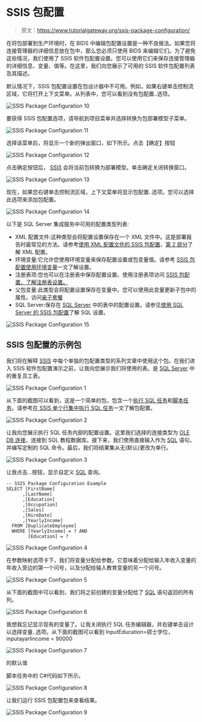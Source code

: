 # SSIS 包配置

> 原文：<https://www.tutorialgateway.org/ssis-package-configuration/>

在将包部署到生产环境时，在 BIDS 中编辑包配置设置是一种不良做法。如果您将连接管理器的详细信息放在包中，那么您必须只使用 BIDS 来编辑它们。为了避免这些情况，我们使用了 SSIS 软件包配置设置。您可以使用它们来保存连接管理器的详细信息、变量、值等。在这里，我们向您展示了可用的 SSIS 软件包配置列表及其描述。

默认情况下，SSIS 包配置设置在包设计器中不可用。例如，如果右键单击控制流区域，它将打开上下文菜单。从列表中，您可以看到没有包配置..选项。

![SSIS Package Configuration 10](img/5371ba859e4cfc495356baa5a2363a8a.png)

要获得 SSIS 包配置选项，请导航到项目菜单并选择转换为包部署模型子菜单。

![SSIS Package Configuration 11](img/99154f681614e6b4acd516252eb91071.png)

选择该菜单后，将显示一个新的弹出窗口，如下所示。点击【确定】按钮

![SSIS Package Configuration 12](img/51d8070c6f96a4a1848e2bfda4976bbd.png)

点击确定按钮后， [SSIS](https://www.tutorialgateway.org/ssis/) 会将当前包转换为部署模型。单击确定关闭转换窗口。

![SSIS Package Configuration 13](img/8df85190f681a0b9d7e348066396844c.png)

现在，如果您右键单击控制流区域，上下文菜单将显示包配置..选项。您可以选择此选项来添加包配置。

![SSIS Package Configuration 14](img/6890293cec964bfc8934be46c7138eb2.png)

以下是 SQL Server 集成服务中可用的配置类型列表:

*   XML 配置文件:这种类型会将配置设置保存在一个 XML 文件中。这是部署报告时最常见的方法。请参考[使用 XML 配置文件的 SSIS 包配置](https://www.tutorialgateway.org/ssis-package-configuration-using-xml-configuration-file/)、[第 2 部分](https://www.tutorialgateway.org/ssis-package-configuration-using-xml-configuration-file-part-2/)了解 XML 配置。
*   环境变量:它允许您使用环境变量来保存配置设置或包变量值。请参考 [SSIS 包配置使用环境变量](https://www.tutorialgateway.org/ssis-package-configuration-using-environment-variable/)一文了解设置。
*   注册表项:您也可以在注册表中保存配置设置。使用注册表项访问 [SSIS 包配置，了解注册表设置。](https://www.tutorialgateway.org/ssis-package-configuration-using-registry-entry/)
*   父包变量:此类型会将配置设置保存在变量中。您可以使用此变量更新子包中的属性。访问[亲子套餐](https://www.tutorialgateway.org/ssis-parent-child-package-configuration/)
*   SQL Server:保存在 [SQL Server](https://www.tutorialgateway.org/sql/) 中的表中的配置设置。请参见[使用 SQL Server 的 SSIS 包配置](https://www.tutorialgateway.org/ssis-package-configuration-using-sql-server/)了解 SQL 设置。

![SSIS Package Configuration 15](img/79b5d9f9568017d5c50bf7cec487edad.png)

## SSIS 包配置的示例包

我们将在解释 [SSIS](https://www.tutorialgateway.org/ssis/) 中每个单独的包配置类型的系列文章中使用这个包。在我们进入 SSIS 软件包配置演示之前，让我向您展示我们将使用的表。是 [SQL Server](https://www.tutorialgateway.org/sql/) 中的重复员工表。

![SSIS Package Configuration 1](img/70518073fae4f97a643f978ae9f98901.png)

从下面的截图可以看到，这是一个简单的包，包含一个[执行 SQL 任务](https://www.tutorialgateway.org/execute-sql-task-in-ssis/)和[脚本任务](https://www.tutorialgateway.org/script-task-in-ssis/)。请参考[在 SSIS 单个行集中执行 SQL 任务](https://www.tutorialgateway.org/execute-sql-task-in-ssis-single-rowset/)一文了解包配置。

![SSIS Package Configuration 2](img/c770d9b8e09f23cf42717a04b3a871c2.png)

让我向您展示执行 SQL 任务内部的配置设置。这里我们选择的连接类型为 [OLE DB 连接](https://www.tutorialgateway.org/ole-db-connection-manager-in-ssis/)，连接到 SQL 教程数据库。接下来，我们使用直接输入作为 [SQL](https://www.tutorialgateway.org/sql/) 语句，并编写定制的 SQL 命令。最后，我们将结果集从无(默认)更改为单行。

![SSIS Package Configuration 3](img/b7aa783688628babfbbc2c8acdabeec7.png)

让我点击…按钮，显示自定义 [SQL](https://www.tutorialgateway.org/sql/) 查询。

```
-- SSIS Package Configuration Example
SELECT [FirstName]
      ,[LastName]
      ,[Education]
      ,[Occupation]
      ,[Sales]
      ,[HireDate]
      ,[YearlyIncome]
  FROM [DuplicateEmployee]
  WHERE [YearlyIncome] = ? AND
        [Education] = ?
```

![SSIS Package Configuration 4](img/0d427fe94c28ae5688608fafa15b6c27.png)

在参数映射选项卡下，我们将变量分配给参数。它意味着分配给输入年收入变量的年收入旁边的第一个问号，以及分配给输入教育变量的另一个问号。

![SSIS Package Configuration 5](img/016a15b2968fb033abb1a53e00eb5e3e.png)

从下面的截图中可以看到，我们将之前创建的变量分配给了 [SQL](https://www.tutorialgateway.org/sql/) 语句返回的所有列。

![SSIS Package Configuration 6](img/f79d93c39b5f1d91d314a63a5dd57963.png)

我想我忘记显示现有的变量了。让我关闭执行 SQL 任务编辑器，并右键单击设计以选择变量..选项。从下面的截图可以看到 InputEducation=硕士学位，inputayarlincome = 90000

![SSIS Package Configuration 7](img/243782f1096d3e6b1e81333246c894b0.png)

的默认值

脚本任务中的 C#代码如下所示。

![SSIS Package Configuration 8](img/ac99ffecb40540f0d3d4ce4bdb371ad1.png)

让我们运行 SSIS 包配置包来查看结果。

![SSIS Package Configuration 9](img/7d7c82f4e16e6071ae73aafa0bcf81ac.png)